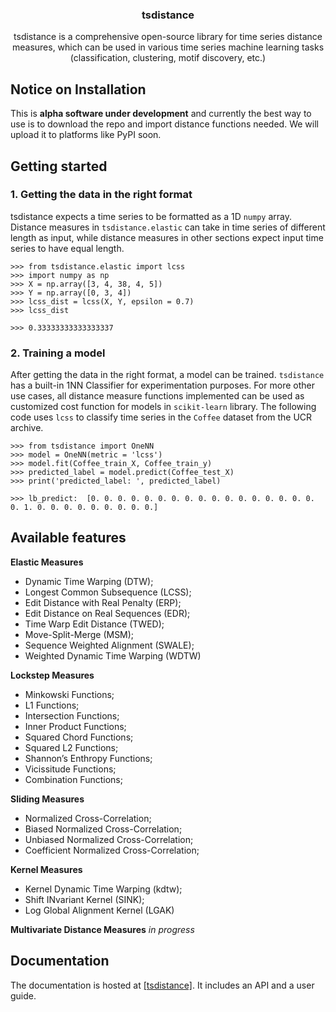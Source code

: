 <!-- Our title -->
<div align="center">
  <h3>tsdistance </h3>
</div>

<!-- Short description -->
<p align="center">
  tsdistance is a comprehensive  open-source library for time series distance measures, which can be used in various time series machine learning tasks (classification, clustering, motif discovery, etc.)
</p>

## Notice on Installation
This is **alpha software under development** and currently the best way to use is to download the repo and import distance functions needed. We will upload it to platforms like PyPI soon.

## Getting started

### 1. Getting the data in the right format
tsdistance expects a time series to be formatted as a 1D `numpy` array. Distance measures in `tsdistance.elastic` can take in time series of different length as input, while distance measures in other sections expect input time series to have equal length. 

```python3
>>> from tsdistance.elastic import lcss
>>> import numpy as np
>>> X = np.array([3, 4, 38, 4, 5])
>>> Y = np.array([0, 3, 4])
>>> lcss_dist = lcss(X, Y, epsilon = 0.7)
>>> lcss_dist

>>> 0.33333333333333337
```


### 2. Training a model

After getting the data in the right format, a model can be trained. `tsdistance` has a built-in 1NN Classifier for experimentation purposes. For more other use cases, all distance measure functions implemented can be used as customized cost function for models in `scikit-learn` library. The following code uses  ``lcss`` to classify time series in the ``Coffee`` dataset from the UCR archive.

```python3
>>> from tsdistance import OneNN
>>> model = OneNN(metric = 'lcss')
>>> model.fit(Coffee_train_X, Coffee_train_y)
>>> predicted_label = model.predict(Coffee_test_X)
>>> print('predicted_label: ', predicted_label)

>>> lb_predict:  [0. 0. 0. 0. 0. 0. 0. 0. 0. 0. 0. 0. 0. 0. 0. 0. 0. 0. 1. 0. 0. 0. 0. 0. 0. 0. 0. 0.]
```


## Available features

**Elastic Measures**

- Dynamic Time Warping (DTW);
- Longest Common Subsequence (LCSS);
- Edit Distance with Real Penalty (ERP);
- Edit Distance on Real Sequences (EDR);
- Time Warp Edit Distance (TWED);
- Move-Split-Merge (MSM);
- Sequence Weighted Alignment (SWALE);
- Weighted Dynamic Time Warping (WDTW)

**Lockstep Measures**
- Minkowski Functions;
- L1 Functions;
- Intersection Functions;
- Inner Product Functions;
- Squared Chord Functions;
- Squared L2 Functions;
- Shannon’s Enthropy Functions;
- Vicissitude Functions;
- Combination Functions;

**Sliding Measures**
- Normalized Cross-Correlation;
- Biased Normalized Cross-Correlation;
- Unbiased Normalized Cross-Correlation;
- Coefficient Normalized Cross-Correlation;

**Kernel Measures**
- Kernel Dynamic Time Warping (kdtw);
- Shift INvariant Kernel (SINK);
- Log Global Alignment Kernel (LGAK)

**Multivariate Distance Measures**
*in progress*

## Documentation

The documentation is hosted at [[tsdistance]](https://flourishing-ganache-f26bde.netlify.app/index.html). It includes an API and a user guide.


